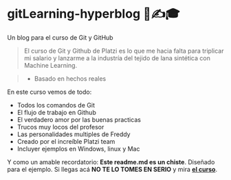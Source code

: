 # gitLearning-hyperblog 📖✍🎓
Un blog para el curso de Git y GitHub

> El curso de Git y Github de Platzi es lo que me hacia falta para triplicar mi salario y lanzarme a la industría del tejido de lana sintética con Machine Learning.

> - Basado en hechos reales

En este curso vemos de todo:
* Todos los comandos de Git
* El flujo de trabajo en Github
* El verdadero amor por las buenas practicas
* Trucos muy locos del profesor
* Las personalidades multiples de Freddy
* Creado por el increíble Platzi team
* Incluyer ejemplos en Windows, linux y Mac

Y como un amable recordatorio: **Este readme.md es un chiste**. Diseñado para el ejemplo. Si llegas acá **NO TE LO TOMES EN SERIO** y mira [**el curso**](https://platzi.com/cursos/git-github/ "Ver el curso").